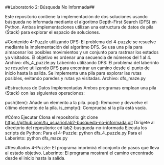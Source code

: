 ##Laboratorio 2: Búsqueda No Informada##

  Este repositorio contiene la implementación de dos soluciones usando búsqueda no informada mediante el algoritmo Depth-First Search (DFS) en Python. Ambas implementaciones utilizan una estructura de datos de pila (Stack) para explorar el espacio de soluciones.

#Contenido
  4-Puzzle utilizando DFS:
  El problema del 4-puzzle se resuelve mediante la implementación del algoritmo DFS.
  Se usa una pila para almacenar los posibles movimientos y un conjunto para rastrear los estados ya visitados.
  El objetivo es ordenar una secuencia de números del 1 al 4.
  Archivo: dfs_4_puzzle.py
  Laberinto utilizando DFS:
  El problema del laberinto se resuelve utilizando DFS para encontrar un camino desde el punto de inicio hasta la salida.
  Se implementa una pila para explorar las rutas posibles, evitando paredes y rutas ya visitadas.
  Archivo: dfs_maze.py
  
#Estructuras de Datos Implementadas
  Ambos programas emplean una pila (Stack) con las siguientes operaciones:
  
  push(item): Añade un elemento a la pila.
  pop(): Remueve y devuelve el último elemento de la pila.
  is_empty(): Comprueba si la pila está vacía.

#Cómo Ejecutar
  Clona el repositorio:
    git clone https://github.com/tu_usuario/lab2-busqueda-no-informada.git
  Dirígete al directorio del repositorio:
    cd lab2-busqueda-no-informada
  Ejecuta los scripts de Python:
  Para el 4-Puzzle: python dfs_4_puzzle.py
  Para el Laberinto: python dfs_maze.py

#Resultados
  4-Puzzle: El programa imprimirá el conjunto de pasos que lleva al estado objetivo.
  Laberinto: El programa mostrará el camino encontrado desde el inicio hasta la salida.
